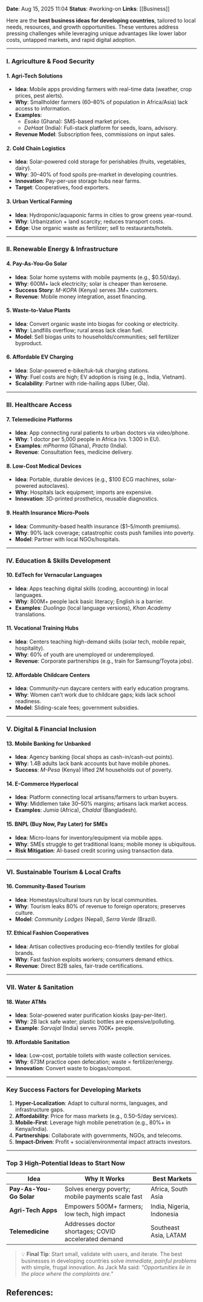 **Date**: Aug 15, 2025 11:04
**Status**: #working-on
**Links**: [[Business]]

Here are the **best business ideas for developing countries**, tailored to local needs, resources, and growth opportunities. These ventures address pressing challenges while leveraging unique advantages like lower labor costs, untapped markets, and rapid digital adoption.

---

### **I. Agriculture & Food Security**  
#### **1. Agri-Tech Solutions**  
- **Idea**: Mobile apps providing farmers with real-time data (weather, crop prices, pest alerts).  
- **Why**: Smallholder farmers (60–80% of population in Africa/Asia) lack access to information.  
- **Examples**:  
  - *Esoko* (Ghana): SMS-based market prices.  
  - *DeHaat* (India): Full-stack platform for seeds, loans, advisory.  
- **Revenue Model**: Subscription fees, commissions on input sales.  

#### **2. Cold Chain Logistics**  
- **Idea**: Solar-powered cold storage for perishables (fruits, vegetables, dairy).  
- **Why**: 30–40% of food spoils pre-market in developing countries.  
- **Innovation**: Pay-per-use storage hubs near farms.  
- **Target**: Cooperatives, food exporters.  

#### **3. Urban Vertical Farming**  
- **Idea**: Hydroponic/aquaponic farms in cities to grow greens year-round.  
- **Why**: Urbanization + land scarcity; reduces transport costs.  
- **Edge**: Use organic waste as fertilizer; sell to restaurants/hotels.  

---

### **II. Renewable Energy & Infrastructure**  
#### **4. Pay-As-You-Go Solar**  
- **Idea**: Solar home systems with mobile payments (e.g., $0.50/day).  
- **Why**: 600M+ lack electricity; solar is cheaper than kerosene.  
- **Success Story**: *M-KOPA* (Kenya) serves 3M+ customers.  
- **Revenue**: Mobile money integration, asset financing.  

#### **5. Waste-to-Value Plants**  
- **Idea**: Convert organic waste into biogas for cooking or electricity.  
- **Why**: Landfills overflow; rural areas lack clean fuel.  
- **Model**: Sell biogas units to households/communities; sell fertilizer byproduct.  

#### **6. Affordable EV Charging**  
- **Idea**: Solar-powered e-bike/tuk-tuk charging stations.  
- **Why**: Fuel costs are high; EV adoption is rising (e.g., India, Vietnam).  
- **Scalability**: Partner with ride-hailing apps (Uber, Ola).  

---

### **III. Healthcare Access**  
#### **7. Telemedicine Platforms**  
- **Idea**: App connecting rural patients to urban doctors via video/phone.  
- **Why**: 1 doctor per 5,000 people in Africa (vs. 1:300 in EU).  
- **Examples**: *mPharma* (Ghana), *Practo* (India).  
- **Revenue**: Consultation fees, medicine delivery.  

#### **8. Low-Cost Medical Devices**  
- **Idea**: Portable, durable devices (e.g., $100 ECG machines, solar-powered autoclaves).  
- **Why**: Hospitals lack equipment; imports are expensive.  
- **Innovation**: 3D-printed prosthetics, reusable diagnostics.  

#### **9. Health Insurance Micro-Pools**  
- **Idea**: Community-based health insurance ($1–5/month premiums).  
- **Why**: 90% lack coverage; catastrophic costs push families into poverty.  
- **Model**: Partner with local NGOs/hospitals.  

---

### **IV. Education & Skills Development**  
#### **10. EdTech for Vernacular Languages**  
- **Idea**: Apps teaching digital skills (coding, accounting) in local languages.  
- **Why**: 800M+ people lack basic literacy; English is a barrier.  
- **Examples**: *Duolingo* (local language versions), *Khan Academy* translations.  

#### **11. Vocational Training Hubs**  
- **Idea**: Centers teaching high-demand skills (solar tech, mobile repair, hospitality).  
- **Why**: 60% of youth are unemployed or underemployed.  
- **Revenue**: Corporate partnerships (e.g., train for Samsung/Toyota jobs).  

#### **12. Affordable Childcare Centers**  
- **Idea**: Community-run daycare centers with early education programs.  
- **Why**: Women can’t work due to childcare gaps; kids lack school readiness.  
- **Model**: Sliding-scale fees; government subsidies.  

---

### **V. Digital & Financial Inclusion**  
#### **13. Mobile Banking for Unbanked**  
- **Idea**: Agency banking (local shops as cash-in/cash-out points).  
- **Why**: 1.4B adults lack bank accounts but have mobile phones.  
- **Success**: *M-Pesa* (Kenya) lifted 2M households out of poverty.  

#### **14. E-Commerce Hyperlocal**  
- **Idea**: Platform connecting local artisans/farmers to urban buyers.  
- **Why**: Middlemen take 30–50% margins; artisans lack market access.  
- **Examples**: *Jumia* (Africa), *Chaldal* (Bangladesh).  

#### **15. BNPL (Buy Now, Pay Later) for SMEs**  
- **Idea**: Micro-loans for inventory/equipment via mobile apps.  
- **Why**: SMEs struggle to get traditional loans; mobile money is ubiquitous.  
- **Risk Mitigation**: AI-based credit scoring using transaction data.  

---

### **VI. Sustainable Tourism & Local Crafts**  
#### **16. Community-Based Tourism**  
- **Idea**: Homestays/cultural tours run by local communities.  
- **Why**: Tourism leaks 80% of revenue to foreign operators; preserves culture.  
- **Model**: *Community Lodges* (Nepal), *Serra Verde* (Brazil).  

#### **17. Ethical Fashion Cooperatives**  
- **Idea**: Artisan collectives producing eco-friendly textiles for global brands.  
- **Why**: Fast fashion exploits workers; consumers demand ethics.  
- **Revenue**: Direct B2B sales, fair-trade certifications.  

---

### **VII. Water & Sanitation**  
#### **18. Water ATMs**  
- **Idea**: Solar-powered water purification kiosks (pay-per-liter).  
- **Why**: 2B lack safe water; plastic bottles are expensive/polluting.  
- **Example**: *Sarvajal* (India) serves 700K+ people.  

#### **19. Affordable Sanitation**  
- **Idea**: Low-cost, portable toilets with waste collection services.  
- **Why**: 673M practice open defecation; waste = fertilizer/energy.  
- **Innovation**: Convert waste to biogas/compost.  

---

### **Key Success Factors for Developing Markets**  
1. **Hyper-Localization**: Adapt to cultural norms, languages, and infrastructure gaps.  
2. **Affordability**: Price for mass markets (e.g., $0.50–$5/day services).  
3. **Mobile-First**: Leverage high mobile penetration (e.g., 80%+ in Kenya/India).  
4. **Partnerships**: Collaborate with governments, NGOs, and telecoms.  
5. **Impact-Driven**: Profit + social/environmental impact attracts investors.  

---

### **Top 3 High-Potential Ideas to Start Now**  
| **Idea**                  | **Why It Works**                                  | **Best Markets**          |  
|---------------------------|--------------------------------------------------|---------------------------|  
| **Pay-As-You-Go Solar**   | Solves energy poverty; mobile payments scale fast | Africa, South Asia        |  
| **Agri-Tech Apps**        | Empowers 500M+ farmers; low tech, high impact    | India, Nigeria, Indonesia |  
| **Telemedicine**          | Addresses doctor shortages; COVID accelerated demand | Southeast Asia, LATAM    |  

> 💡 **Final Tip**: Start small, validate with users, and iterate. The best businesses in developing countries solve *immediate, painful problems* with simple, frugal innovation. As Jack Ma said: *"Opportunities lie in the place where the complaints are."*

## References: